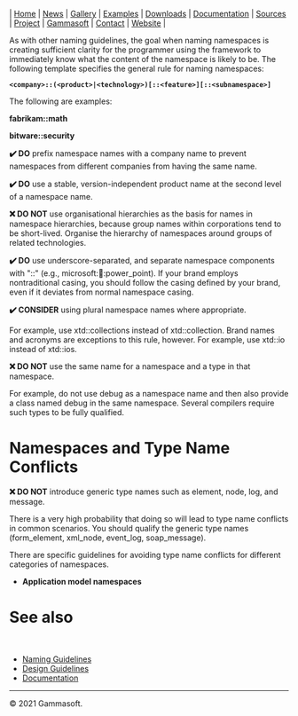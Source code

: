| [Home](home.md) | [News](news.md) | [Gallery](gallery.md) | [Examples](examples.md) | [Downloads](downloads.md) | [Documentation](documentation.md) | [Sources](https://github.com/gammasoft71/xtd) | [Project](https://sourceforge.net/projects/xtdpro/) | [Gammasoft](gammasoft.md)  | [Contact](contact.md) | [Website](https://gammasoft71.wixsite.com/xtdpro) |

As with other naming guidelines, the goal when naming namespaces is creating sufficient clarity for the programmer using the framework to immediately know what the content of the namespace is likely to be. The following template specifies the general rule for naming namespaces:
 
**`<company>::(<product>|<technology>)[::<feature>][::<subnamespace>]`**

The following are examples:
 
**fabrikam::math**
 
**bitware::security**
 
**✔️ DO** prefix namespace names with a company name to prevent namespaces from different companies from having the same name.
 
**✔️ DO** use a stable, version-independent product name at the second level of a namespace name.
 
**❌ DO NOT** use organisational hierarchies as the basis for names in namespace hierarchies, because group names within corporations tend to be short-lived. Organise the hierarchy of namespaces around groups of related technologies.
 
**✔️ DO** use underscore-separated, and separate namespace components with "::" (e.g., microsoft::office::power_point). If your brand employs nontraditional casing, you should follow the casing defined by your brand, even if it deviates from normal namespace casing.
 
**✔️ CONSIDER** using plural namespace names where appropriate.
 
For example, use xtd::collections instead of xtd::collection. Brand names and acronyms are exceptions to this rule, however. For example, use xtd::io instead of xtd::ios.
 
**❌ DO NOT** use the same name for a namespace and a type in that namespace.
 
For example, do not use debug as a namespace name and then also provide a class named debug in the same namespace. Several compilers require such types to be fully qualified.
 
# Namespaces and Type Name Conflicts
 
**❌ DO NOT** introduce generic type names such as element, node, log, and message.
 
There is a very high probability that doing so will lead to type name conflicts in common scenarios. You should qualify the generic type names (form_element, xml_node, event_log, soap_message).
 
There are specific guidelines for avoiding type name conflicts for different categories of namespaces.

* **Application model namespaces**
 
# See also
​
* [Naming Guidelines](naming_guidelines.md)
* [Design Guidelines](design_guidelines.md)
* [Documentation](documentation.md)

______________________________________________________________________________________________

© 2021 Gammasoft.

